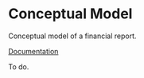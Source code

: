 # Conceptual Model
Conceptual model of a financial report.

[Documentation](http://xbrl.squarespace.com/conceptual-model/)

To do.
